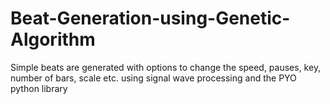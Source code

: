 # Beat-Generation-using-Genetic-Algorithm
Simple beats are generated with options to change the speed, pauses, key, number of bars, scale etc. using signal wave processing and the PYO python library
